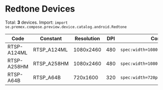 # Redtone Devices

Total: **3** devices. Import: `import se.premex.compose.preview.device.catalog.android.Redtone`

| Code | Constant | Resolution | DPI | Compose Spec | Preview Usage |
|------|----------|------------|-----|-------------|---------------|
| RTSP-A124ML | RTSP_A124ML | 1080x2460 | 480 | `spec:width=1080px,height=2460px,dpi=480` | `@Preview(device = Redtone.RTSP_A124ML)` |
| RTSP-A258HM | RTSP_A258HM | 1080x2460 | 480 | `spec:width=1080px,height=2460px,dpi=480` | `@Preview(device = Redtone.RTSP_A258HM)` |
| RTSP-A64B | RTSP_A64B | 720x1600 | 320 | `spec:width=720px,height=1600px,dpi=320` | `@Preview(device = Redtone.RTSP_A64B)` |

<!-- Generated automatically. Do not edit manually. -->
